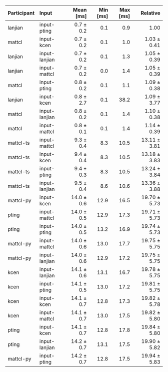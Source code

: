 | Participant | Input | Mean [ms] | Min [ms] | Max [ms] | Relative |
|:---|:---|---:|---:|---:|---:|
| lanjian | input-pting | 0.7 ± 0.2 | 0.1 | 0.9 | 1.00 |
| mattcl | input-kcen | 0.7 ± 0.2 | 0.1 | 1.0 | 1.03 ± 0.41 |
| lanjian | input-lanjian | 0.7 ± 0.2 | 0.1 | 1.3 | 1.05 ± 0.39 |
| lanjian | input-mattcl | 0.7 ± 0.2 | 0.0 | 1.4 | 1.05 ± 0.39 |
| mattcl | input-pting | 0.8 ± 0.2 | 0.1 | 1.1 | 1.09 ± 0.38 |
| lanjian | input-kcen | 0.8 ± 2.7 | 0.1 | 38.2 | 1.09 ± 3.77 |
| mattcl | input-lanjian | 0.8 ± 0.2 | 0.1 | 1.4 | 1.10 ± 0.38 |
| mattcl | input-mattcl | 0.8 ± 0.1 | 0.1 | 1.4 | 1.14 ± 0.39 |
| mattcl-ts | input-mattcl | 9.3 ± 0.4 | 8.3 | 10.5 | 13.11 ± 3.81 |
| mattcl-ts | input-kcen | 9.4 ± 0.4 | 8.3 | 10.5 | 13.18 ± 3.83 |
| mattcl-ts | input-pting | 9.4 ± 0.3 | 8.3 | 10.5 | 13.24 ± 3.84 |
| mattcl-ts | input-lanjian | 9.5 ± 0.4 | 8.6 | 10.6 | 13.36 ± 3.88 |
| mattcl-py | input-kcen | 14.0 ± 0.6 | 12.9 | 16.5 | 19.70 ± 5.73 |
| pting | input-mattcl | 14.0 ± 0.5 | 12.9 | 17.3 | 19.71 ± 5.73 |
| pting | input-pting | 14.0 ± 0.5 | 13.2 | 16.9 | 19.74 ± 5.73 |
| mattcl-py | input-mattcl | 14.0 ± 0.6 | 13.0 | 17.7 | 19.75 ± 5.75 |
| mattcl-py | input-lanjian | 14.0 ± 0.6 | 12.9 | 17.2 | 19.75 ± 5.75 |
| kcen | input-lanjian | 14.1 ± 0.6 | 13.1 | 16.7 | 19.78 ± 5.75 |
| kcen | input-pting | 14.1 ± 0.5 | 13.0 | 17.2 | 19.81 ± 5.75 |
| kcen | input-kcen | 14.1 ± 0.7 | 12.8 | 17.3 | 19.82 ± 5.78 |
| kcen | input-mattcl | 14.1 ± 0.7 | 13.0 | 17.5 | 19.82 ± 5.80 |
| pting | input-kcen | 14.1 ± 0.7 | 12.8 | 17.8 | 19.84 ± 5.80 |
| pting | input-lanjian | 14.2 ± 0.7 | 13.1 | 17.5 | 19.90 ± 5.82 |
| mattcl-py | input-pting | 14.2 ± 0.7 | 12.8 | 17.5 | 19.94 ± 5.83 |
